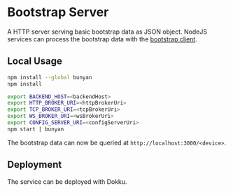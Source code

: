 # Bootstrap Server

A HTTP server serving basic bootstrap data as JSON object. NodeJS services can process the bootstrap data with the [bootstrap client](https://github.com/artcom/bootstrap-server).

## Local Usage

```bash
npm install --global bunyan
npm install

export BACKEND_HOST=<backendHost>
export HTTP_BROKER_URI=<httpBrokerUri>
export TCP_BROKER_URI=<tcpBrokerUri>
export WS_BROKER_URI=<wsBrokerUri>
export CONFIG_SERVER_URI=<configServerUri>
npm start | bunyan
```

The bootstrap data can now be queried at `http://localhost:3000/<device>`.

## Deployment

The service can be deployed with Dokku.
